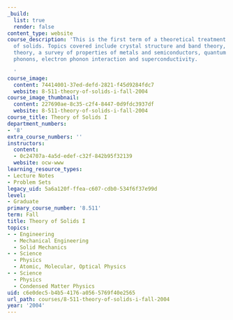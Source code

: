 ```yaml
---
_build:
  list: true
  render: false
content_type: website
course_description: 'This is the first term of a theoretical treatment of the physics
  of solids. Topics covered include crystal structure and band theory, density functional
  theory, a survey of properties of metals and semiconductors, quantum Hall effect,
  phonons, electron phonon interaction and superconductivity.

  '
course_image:
  content: 74414001-37ed-defd-2821-f45d9284fdc7
  website: 8-511-theory-of-solids-i-fall-2004
course_image_thumbnail:
  content: 227690ae-8c35-c2f4-8447-0d9fdc3937df
  website: 8-511-theory-of-solids-i-fall-2004
course_title: Theory of Solids I
department_numbers:
- '8'
extra_course_numbers: ''
instructors:
  content:
  - 0c24707a-4a5d-edef-c32f-842b95f32139
  website: ocw-www
learning_resource_types:
- Lecture Notes
- Problem Sets
legacy_uid: 5a6a120f-ffea-c607-cdb0-534f6f37e99d
level:
- Graduate
primary_course_number: '8.511'
term: Fall
title: Theory of Solids I
topics:
- - Engineering
  - Mechanical Engineering
  - Solid Mechanics
- - Science
  - Physics
  - Atomic, Molecular, Optical Physics
- - Science
  - Physics
  - Condensed Matter Physics
uid: c6e0dec5-b4b5-4176-a056-5769f40e2565
url_path: courses/8-511-theory-of-solids-i-fall-2004
year: '2004'
---
```

